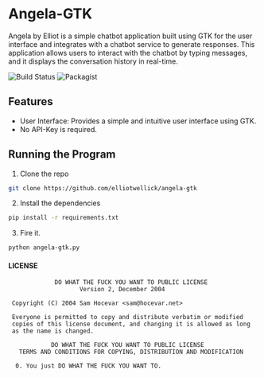 # Angela-GTK

Angela by Elliot is a simple chatbot application built using GTK for the user interface and integrates with a chatbot service to generate responses. This application allows users to interact with the chatbot by typing messages, and it displays the conversation history in real-time.

![Build Status][Travis-shield] ![Packagist][WTFPL]
 
## Features

 - User Interface: Provides a simple and intuitive user interface using GTK.
 - No API-Key is required.
 
## Running the Program


1. Clone the repo 

```bash
git clone https://github.com/elliotwellick/angela-gtk
```

2. Install the dependencies

```bash
pip install -r requirements.txt
```

3. Fire it.

```bash
python angela-gtk.py
```

#### LICENSE
```
             DO WHAT THE FUCK YOU WANT TO PUBLIC LICENSE
                    Version 2, December 2004

 Copyright (C) 2004 Sam Hocevar <sam@hocevar.net>

 Everyone is permitted to copy and distribute verbatim or modified
 copies of this license document, and changing it is allowed as long
 as the name is changed.

            DO WHAT THE FUCK YOU WANT TO PUBLIC LICENSE
   TERMS AND CONDITIONS FOR COPYING, DISTRIBUTION AND MODIFICATION

  0. You just DO WHAT THE FUCK YOU WANT TO.

```

[//]: <References>

[Travis-shield]: <https://travis-ci.com/alexcasche/markdup.svg?branch=master>
[WTFPL]:
<https://img.shields.io/badge/WTFPL-LICENSE-blue.svg>

